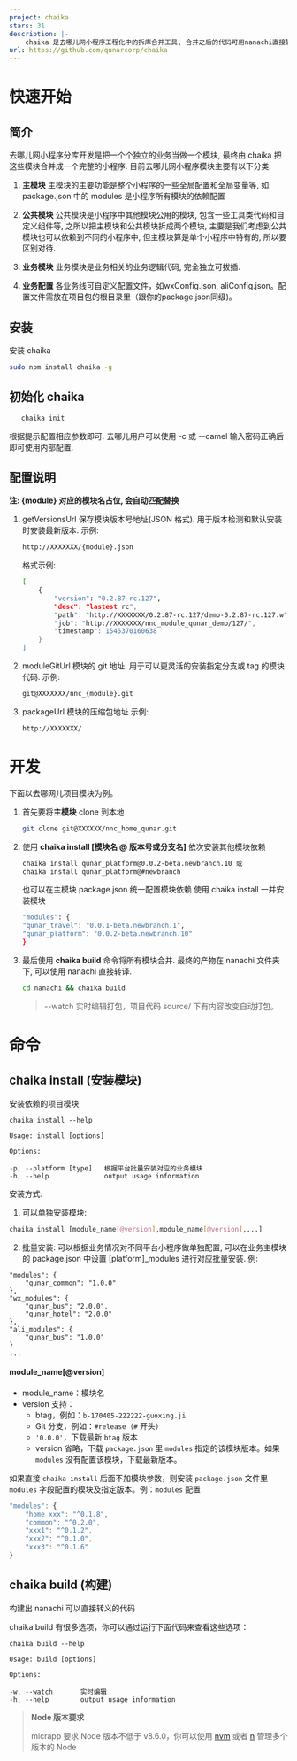 ```yaml
---
project: chaika
stars: 31
description: |-
    chaika 是去哪儿网小程序工程化中的拆库合并工具, 合并之后的代码可用nanachi直接转译为各平台小程序代码
url: https://github.com/qunarcorp/chaika
---
```


# 快速开始

## 简介

去哪儿网小程序分库开发是把一个个独立的业务当做一个模块, 最终由 chaika 把这些模块合并成一个完整的小程序.
目前去哪儿网小程序模块主要有以下分类:

1. **主模块**
   主模块的主要功能是整个小程序的一些全局配置和全局变量等, 如: package.json 中的 modules 是小程序所有模块的依赖配置
2. **公共模块**
   公共模块是小程序中其他模块公用的模块, 包含一些工具类代码和自定义组件等, 之所以把主模块和公共模块拆成两个模块, 主要是我们考虑到公共模块也可以依赖到不同的小程序中, 但主模块算是单个小程序中特有的, 所以要区别对待.
3. **业务模块**
   业务模块是业务相关的业务逻辑代码, 完全独立可拔插.

4. **业务配置**
   各业务线可自定义配置文件，如wxConfig.json, aliConfig.json。配置文件需放在项目包的根目录里（跟你的package.json同级)。

## 安装

安装 chaika

```bash
sudo npm install chaika -g
```

## 初始化 chaika

```bash
   chaika init
```

根据提示配置相应参数即可. 去哪儿用户可以使用 -c 或 --camel 输入密码正确后即可使用内部配置.

## 配置说明

**注: {module} 对应的模块名占位, 会自动匹配替换**

1.  getVersionsUrl 保存模块版本号地址(JSON 格式). 用于版本检测和默认安装时安装最新版本.
    示例:

    ```bash
    http://XXXXXXX/{module}.json
    ```

    格式示例:

    ```bash
    [
        {
            "version": "0.2.87-rc.127",
            "desc": "lastest rc",
            "path": "http://XXXXXXX/0.2.87-rc.127/demo-0.2.87-rc.127.w",
            "job": "http://XXXXXXX/nnc_module_qunar_demo/127/",
            "timestamp": 1545370160638
        }
    ]
    ```

2.  moduleGitUrl 模块的 git 地址. 用于可以更灵活的安装指定分支或 tag 的模块代码.
    示例:

    ```bash
    git@XXXXXXX/nnc_{module}.git
    ```

3.  packageUrl 模块的压缩包地址
    示例:

    ```bash
    http://XXXXXXX/
    ```

# 开发

下面以去哪网儿项目模块为例。

1. 首先要将**主模块** clone 到本地

    ```bash
    git clone git@XXXXXX/nnc_home_qunar.git
    ```

2. 使用 **chaika install [模块名 @ 版本号或分支名]** 依次安装其他模块依赖

    ```bash
    chaika install qunar_platform@0.0.2-beta.newbranch.10 或
    chaika install qunar_platform@#newbranch
    ```

    也可以在主模块 package.json 统一配置模块依赖
    使用 chaika install 一并安装模块

    ```bash
    "modules": {
    "qunar_travel": "0.0.1-beta.newbranch.1",
    "qunar_platform": "0.0.2-beta.newbranch.10"
    }
    ```

3. 最后使用 **chaika build** 命令将所有模块合并.
   最终的产物在 nanachi 文件夹下, 可以使用 nanachi 直接转译.

    ```bash
    cd nanachi && chaika build
    ```

    > --watch 实时编辑打包，项目代码 source/ 下有内容改变自动打包。

# 命令

## chaika install (安装模块)

安装依赖的项目模块

```
chaika install --help
```

```
Usage: install [options]

Options:

-p, --platform [type]   根据平台批量安装对应的业务模块
-h, --help              output usage information
```
安装方式:
1. 可以单独安装模块: 
```bash
chaika install [module_name[@version],module_name[@version],...]
```
2. 批量安装:
可以根据业务情况对不同平台小程序做单独配置, 可以在业务主模块的 package.json 中设置 [platform]_modules 进行对应批量安装. 例:
```
"modules": {
    "qunar_common": "1.0.0"
},
"wx_modules": {
    "qunar_bus": "2.0.0",
    "qunar_hotel": "2.0.0"
},
"ali_modules": {
    "qunar_bus": "1.0.0"
}
...
```



#### module_name[@version]

-   module_name：模块名
-   version 支持：
    -   btag，例如：`b-170405-222222-guoxing.ji`
    -   Git 分支，例如：`#release`（`#` 开头）
    -   `'0.0.0'`，下载最新 `btag` 版本
    -   version 省略，下载 `package.json` 里 `modules` 指定的该模块版本。如果 `modules` 没有配置该模块，下载最新版本。

如果直接 `chaika install` 后面不加模块参数，则安装 `package.json` 文件里 `modules` 字段配置的模块及指定版本。例：`modules` 配置

```js
"modules": {
    "home_xxx": "^0.1.8",
    "common": "^0.2.0",
    "xxx1": "^0.1.2",
    "xxx2": "^0.1.0",
    "xxx3": "^0.1.6"
}
```

## chaika build (构建)

构建出 nanachi 可以直接转义的代码

chaika build 有很多选项，你可以通过运行下面代码来查看这些选项：

```
chaika build --help
```

```
Usage: build [options]

Options:

-w, --watch       实时编辑
-h, --help        output usage information
```

> **Node 版本要求**
>
> micrapp 要求 Node 版本不低于 v8.6.0，你可以使用 [nvm](https://github.com/creationix/nvm) 或者 [n](https://github.com/tj/n) 管理多个版本的 Node

